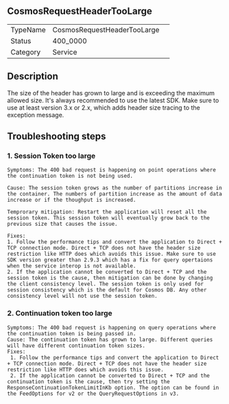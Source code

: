 ## CosmosRequestHeaderTooLarge

|   |   |   |
|---|---|---|
|TypeName|CosmosRequestHeaderTooLarge|
|Status|400_0000|
|Category|Service|

## Description
The size of the header has grown to large and is exceeding the maximum allowed size. It's always recommended to use the latest SDK. Make sure to use at least version 3.x or 2.x, which adds header size tracing to the exception message.

## Troubleshooting steps

### 1. Session Token too large
    Symptoms: The 400 bad request is happening on point operations where the continuation token is not being used.

    Cause: The session token grows as the number of partitions increase in the container. The numbers of partition increase as the amount of data increase or if the thoughput is increased.

    Temprorary mitigation: Restart the application will reset all the session token. This session token will eventually grow back to the previous size that causes the issue.

    Fixes:
    1. Follow the performance tips and convert the application to Direct + TCP connection mode. Direct + TCP does not have the header size restriction like HTTP does which avoids this issue. Make sure to use SDK version greater than 2.9.3 which has a fix for query opertaions when the service interop is not available.
    2. If the application cannot be converted to Direct + TCP and the session token is the cause, then mitigation can be done by changing the client consistency level. The session token is only used for session consistency which is the default for Cosmos DB. Any other consistency level will not use the session token.


### 2. Continuation token too large
    Symptoms: The 400 bad request is happening on query operations where the continuation token is being passed in.
    Cause: The continuation token has grown to large. Different queries will have different continuation token sizes.
    Fixes:
     1. Follow the performance tips and convert the application to Direct + TCP connection mode. Direct + TCP does not have the header size restriction like HTTP does which avoids this issue.
     2. If the application cannot be converted to Direct + TCP and the continuation token is the cause, then try setting the ResponseContinuationTokenLimitInKb option. The option can be found in the FeedOptions for v2 or the QueryRequestOptions in v3.